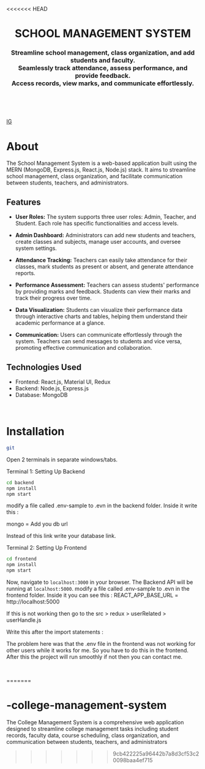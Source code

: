 <<<<<<< HEAD
<h1 align="center">
    SCHOOL MANAGEMENT SYSTEM
</h1>

<h3 align="center">
Streamline school management, class organization, and add students and faculty.<br>
Seamlessly track attendance, assess performance, and provide feedback. <br>
Access records, view marks, and communicate effortlessly.
</h3>

<br>

<br><br>
[IG](codeJavid)

# About

The School Management System is a web-based application built using the MERN (MongoDB, Express.js, React.js, Node.js) stack. It aims to streamline school management, class organization, and facilitate communication between students, teachers, and administrators.

## Features

- **User Roles:** The system supports three user roles: Admin, Teacher, and Student. Each role has specific functionalities and access levels.

- **Admin Dashboard:** Administrators can add new students and teachers, create classes and subjects, manage user accounts, and oversee system settings.

- **Attendance Tracking:** Teachers can easily take attendance for their classes, mark students as present or absent, and generate attendance reports.

- **Performance Assessment:** Teachers can assess students' performance by providing marks and feedback. Students can view their marks and track their progress over time.

- **Data Visualization:** Students can visualize their performance data through interactive charts and tables, helping them understand their academic performance at a glance.

- **Communication:** Users can communicate effortlessly through the system. Teachers can send messages to students and vice versa, promoting effective communication and collaboration.

## Technologies Used

- Frontend: React.js, Material UI, Redux
- Backend: Node.js, Express.js
- Database: MongoDB

<br>

# Installation

```sh
git 
```
Open 2 terminals in separate windows/tabs.

Terminal 1: Setting Up Backend 
```sh
cd backend
npm install
npm start
```

modify a file called .env-sample to .evn in the backend folder.
Inside it write this :

mongo = Add you db url

Instead of this link write your database link.

Terminal 2: Setting Up Frontend
```sh
cd frontend
npm install
npm start
```
Now, navigate to `localhost:3000` in your browser. 
The Backend API will be running at `localhost:5000`.
modify a file called .env-sample to .evn in the frontend folder.
Inside it you can see this :
REACT_APP_BASE_URL = http://localhost:5000

If this is not working then go to the src > redux > userRelated > userHandle.js

Write this after the import statements :


The problem here was that the .env file in the frontend was not working for other users while it works for me.
So you have to do this in the frontend. After this the project will run smoothly if not then you can contact me.

<br>



=======
# -college-management-system
The College Management System is a comprehensive web application designed to streamline college management tasks including student records, faculty data, course scheduling, class organization, and communication between students, teachers, and administrators
>>>>>>> 9cb422225a96442b7a8d3cf53c20098baa4ef715
